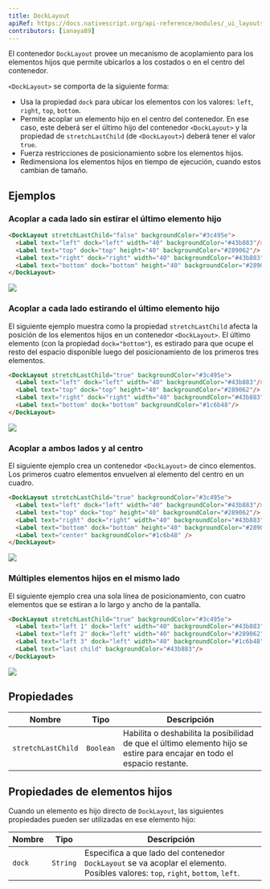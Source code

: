 ```yaml
---
title: DockLayout
apiRef: https://docs.nativescript.org/api-reference/modules/_ui_layouts_dock_layout_
contributors: [ianaya89]
---
```


El contenedor `DockLayout` provee un mecanismo de acoplamiento para los elementos hijos que permite ubicarlos a los costados o en el centro del contenedor.

`<DockLayout>` se comporta de la siguiente forma:

* Usa la propiedad `dock` para ubicar los elementos con los valores: `left`, `right`, `top`, `bottom`.
* Permite acoplar un elemento hijo en el centro del contenedor. En ese caso, este deberá ser el último hijo del contenedor `<DockLayout>` y la propiedad de `stretchLastChild` (de `<DockLayout>`) deberá tener el valor `true`.
* Fuerza restricciones de posicionamiento sobre los elementos hijos.
* Redimensiona los elementos hijos en tiempo de ejecución, cuando estos cambian de tamaño.

## Ejemplos

### Acoplar a cada lado sin estirar el último elemento hijo

```html
<DockLayout stretchLastChild="false" backgroundColor="#3c495e">
  <Label text="left" dock="left" width="40" backgroundColor="#43b883"/>
  <Label text="top" dock="top" height="40" backgroundColor="#289062"/>
  <Label text="right" dock="right" width="40" backgroundColor="#43b883"/>
  <Label text="bottom" dock="bottom" height="40" backgroundColor="#289062"/>
</DockLayout>
```
<img class="md:w-1/2 lg:w-1/3" src="https://art.nativescript-vue.org/layouts/dock_layout_no_stretch.svg" />

### Acoplar a cada lado estirando el último elemento hijo

El siguiente ejemplo muestra como la propiedad `stretchLastChild` afecta la posición de los elementos hijos en un contenedor `<DockLayout>`. El último elemento (con la propiedad `dock="bottom"`), es estirado para que ocupe el resto del espacio disponible luego del posicionamiento de los primeros tres elementos.

```html
<DockLayout stretchLastChild="true" backgroundColor="#3c495e">
  <Label text="left" dock="left" width="40" backgroundColor="#43b883"/>
  <Label text="top" dock="top" height="40" backgroundColor="#289062"/>
  <Label text="right" dock="right" width="40" backgroundColor="#43b883"/>
  <Label text="bottom" dock="bottom" backgroundColor="#1c6b48"/>
</DockLayout>
```
<img class="md:w-1/2 lg:w-1/3" src="https://art.nativescript-vue.org/layouts/dock_layout_stretch.svg" />

### Acoplar a ambos lados y al centro

El siguiente ejemplo crea un contenedor `<DockLayout>` de cinco elementos. Los primeros cuatro elementos envuelven al elemento del centro en un cuadro.

```html
<DockLayout stretchLastChild="true" backgroundColor="#3c495e">
  <Label text="left" dock="left" width="40" backgroundColor="#43b883"/>
  <Label text="top" dock="top" height="40" backgroundColor="#289062"/>
  <Label text="right" dock="right" width="40" backgroundColor="#43b883"/>
  <Label text="bottom" dock="bottom" height="40" backgroundColor="#289062"/>
  <Label text="center" backgroundColor="#1c6b48" />
</DockLayout>
```

<img class="md:w-1/2 lg:w-1/3" src="https://art.nativescript-vue.org/layouts/dock_layout_all_sides_and_stretch.svg" />

### Múltiples elementos hijos en el mismo lado

El siguiente ejemplo crea una sola línea de posicionamiento, con cuatro elementos que se estiran a lo largo y ancho de la pantalla.

```html
<DockLayout stretchLastChild="true" backgroundColor="#3c495e">
  <Label text="left 1" dock="left" width="40" backgroundColor="#43b883"/>
  <Label text="left 2" dock="left" width="40" backgroundColor="#289062"/>
  <Label text="left 3" dock="left" width="40" backgroundColor="#1c6b48"/>
  <Label text="last child" backgroundColor="#43b883"/>
</DockLayout>
```
<img class="md:w-1/2 lg:w-1/3" src="https://art.nativescript-vue.org/layouts/dock_layout_multiple_on_same_side.svg" />

## Propiedades

| Nombre | Tipo | Descripción |
|------|------|-------------|
`stretchLastChild` | `Boolean` | Habilita o deshabilita la posibilidad de que el último elemento hijo se estire para encajar en todo el espacio restante.

## Propiedades de elementos hijos

Cuando un elemento es hijo directo de `DockLayout`, las siguientes propiedades pueden ser utilizadas en ese elemento hijo:

| Nombre | Tipo | Descripción |
|------|------|-------------|
`dock` | `String` | Especifica a que lado del contenedor `DockLayout` se va acoplar el elemento. Posibles valores: `top`, `right`, `bottom`, `left`.

